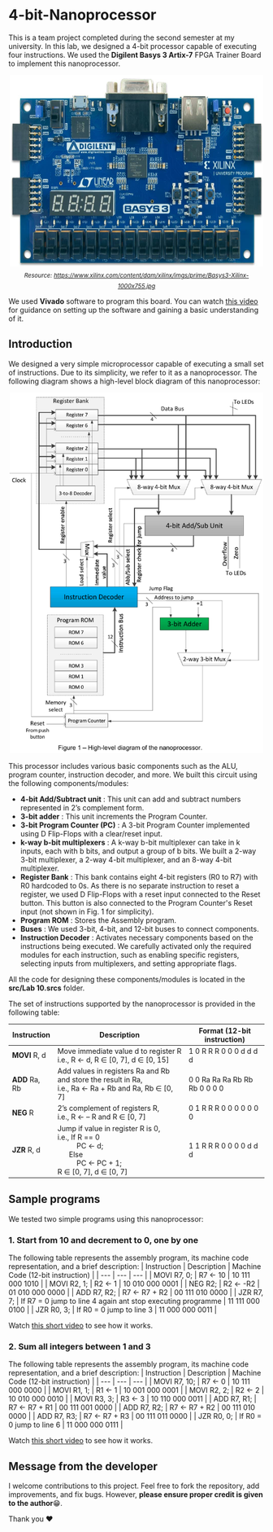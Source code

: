 # 4-bit-Nanoprocessor
This is a team project completed during the second semester at my university. In this lab, we designed a 4-bit processor capable of executing four instructions. We used the **Digilent Basys 3 Artix-7** FPGA Trainer Board to implement this nanoprocessor.

<p align="center">
<img src="/images/Basys3.jpg" alt="Basys 3 Artix-7 FPGA Trainer Board" width="500"/>
<br><em><sub>Resource: <a href="https://www.xilinx.com/content/dam/xilinx/imgs/prime/Basys3-Xilinx-1000x755.jpg">https://www.xilinx.com/content/dam/xilinx/imgs/prime/Basys3-Xilinx-1000x755.jpg</a></sub></em>
</p>


We used **Vivado** software to program this board. You can watch [this video](https://www.youtube.com/watch?app=desktop&v=6_GxkslqbcU) for guidance on setting up the software and gaining a basic understanding of it.

## Introduction
We designed a very simple microprocessor capable of executing a small set of instructions. Due to its simplicity, we refer to it as a nanoprocessor. The following diagram shows a high-level block diagram of this nanoprocessor:

<p align="center">
<img src="/images/1.png" alt="High-level diagram of the nanoprocessor." width="500"/>
</p>

This processor includes various basic components such as the ALU, program counter, instruction decoder, and more. We built this circuit using the following components/modules:
  - **4-bit Add/Subtract unit** : This unit can add and subtract numbers represented in 2’s complement form.
  - **3-bit adder** : This unit increments the Program Counter.
  - **3-bit Program Counter (PC)** : A 3-bit Program Counter implemented using D Flip-Flops with a clear/reset input.
  - **k-way b-bit multiplexers** : A k-way b-bit multiplexer can take in k inputs, each with b bits, and output a group of b bits. We built a 2-way 3-bit multiplexer, a 2-way 4-bit multiplexer, and an 8-way 4-bit multiplexer.
  - **Register Bank** : This bank contains eight 4-bit registers (R0 to R7) with R0 hardcoded to 0s. As there is no separate instruction to reset a register, we used D Flip-Flops with a reset input connected to the Reset button. This button is also connected to the Program Counter's Reset input (not shown in Fig. 1 for simplicity).
  - **Program ROM** : Stores the Assembly program. 
  - **Buses** : We used 3-bit, 4-bit, and 12-bit buses to connect components.
  - **Instruction Decoder** : Activates necessary components based on the instructions being executed. We carefully activated only the required modules for each instruction, such as enabling specific registers, selecting inputs from multiplexers, and setting appropriate flags.

All the code for designing these components/modules is located in the **src/Lab 10.srcs** folder.

The set of instructions supported by the nanoprocessor is provided in the following table:

| Instruction | Description | Format (12-bit instruction) |
| --- | --- | --- |
| **MOVI** R, d  | Move immediate value d to register R <br>i.e., R ← d, R ∈ [0, 7], d ∈ [0, 15]  | 1 0 R R R 0 0 0 d d d d |
| **ADD** Ra, Rb  | Add values in registers Ra and Rb and store the result in Ra, <br>i.e., Ra ←  Ra + Rb and Ra, Rb ∈ [0, 7]  | 0 0 Ra Ra Ra Rb Rb Rb 0 0 0 0 |
| **NEG** R  | 2’s complement of registers R, <br>i.e., R ← – R and R ∈ [0, 7]  | 0 1 R R R 0 0 0 0 0 0 0 |
| **JZR** R, d  | Jump if value in register R is 0, <br>i.e.,   If R == 0 <br>&nbsp;&nbsp;&nbsp;&nbsp;&nbsp;&nbsp;&nbsp;&nbsp;&nbsp;&nbsp;PC ← d; <br>&nbsp;&nbsp;&nbsp;&nbsp;&nbsp;&nbsp;Else <br>&nbsp;&nbsp;&nbsp;&nbsp;&nbsp;&nbsp;&nbsp;&nbsp;&nbsp;&nbsp;PC ← PC + 1;  <br>R ∈ [0, 7], d ∈ [0, 7] | 1 1 R R R 0 0 0 0 d d d |

## Sample programs
We tested two simple programs using this nanoprocessor:

### **1. Start from 10 and decrement to 0, one by one**
The following table represents the assembly program, its machine code representation, and a brief description:
| Instruction | Description | Machine Code (12-bit instruction) |
| --- | --- | --- |
| MOVI  R7, 0;  | R7 ← 10   | 10 111 000 1010  |
| MOVI  R2, 1;  | R2 ← 1   | 10 010 000 0001  |
| NEG  R2;  | R2 ← -R2   | 01 010 000 0000  |
| ADD  R7, R2;  | R7 ← R7 + R2   | 00 111 010 0000  |
| JZR  R7, 7;  | If R7 = 0 jump to line 4 again ant stop executing programme   | 11 111 000 0100  |
| JZR  R0, 3;  | If R0 = 0 jump to line 3   | 11 000 000 0011  |

Watch [this short video]() to see how it works.

### **2. Sum all integers between 1 and 3**
The following table represents the assembly program, its machine code representation, and a brief description:
| Instruction | Description | Machine Code (12-bit instruction) |
| --- | --- | --- |
| MOVI  R7, 10;  | R7 ← 0   | 10 111 000 0000  |
| MOVI  R1, 1;   | R1 ← 1    | 10 001 000 0001   |
| MOVI  R2, 2;  |  R2 ← 2    | 10 010 000 0010  |
| MOVI  R3, 3;  | R3 ← 3   | 10 110 000 0011   |
| ADD  R7, R1;    |  R7 ← R7 + R1    |  00 111 001 0000   |
| ADD  R7, R2;   | R7 ← R7 + R2    | 00 111 010 0000  |
| ADD  R7, R3;     | R7 ← R7 + R3   | 00 111 011 0000   |
| JZR  R0, 0;   | If R0 = 0 jump to line 6    | 11 000 000 0111  |

Watch [this short video](https://youtube.com/shorts/7trFEclz7BQ?feature=share) to see how it works.

## Message from the developer
I welcome contributions to this project. Feel free to fork the repository, add improvements, and fix bugs. However, **please ensure proper credit is given to the author**:grin:.

Thank you :heart:

